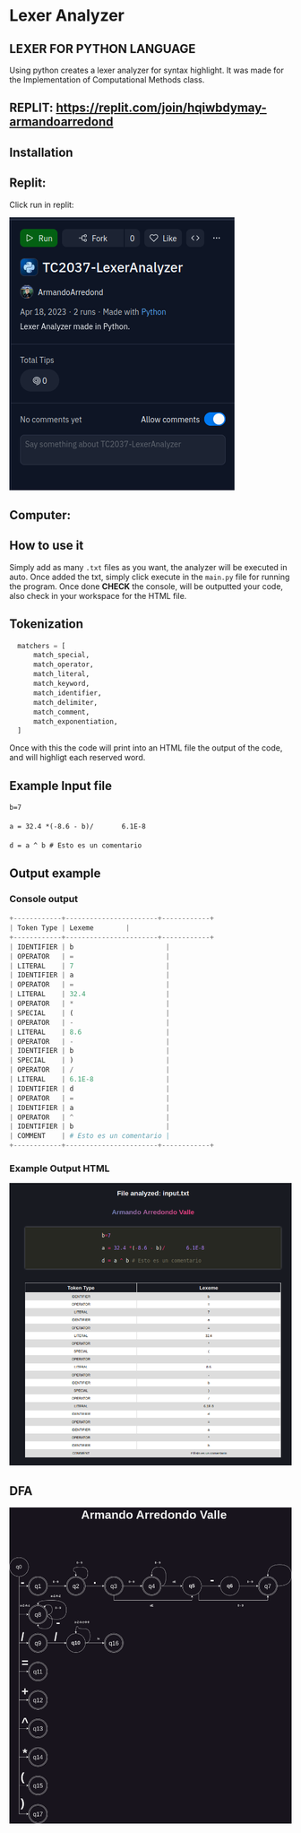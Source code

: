 # Lexer Analyzer
## LEXER FOR PYTHON LANGUAGE
Using python creates a lexer analyzer for syntax highlight. It was made for the Implementation of Computational Methods class.


## REPLIT: https://replit.com/join/hqiwbdymay-armandoarredond

## Installation
## Replit:

Click run in replit:

![Run Replit](RunReplit.png)

## Computer:



## How to use it
Simply add as many `.txt` files as you want, the analyzer will be executed in auto.
Once added the txt, simply click execute in the `main.py` file for running the program. Once done **CHECK** the console, will be outputted your code, also check in your workspace for the HTML file.
## Tokenization
```python
  matchers = [
      match_special,
      match_operator,
      match_literal,
      match_keyword,
      match_identifier,
      match_delimiter,
      match_comment,
      match_exponentiation,
  ]
```

Once with this the code will print into an HTML file the output of the code, and will highligt each reserved word.

## Example Input file


```txt
b=7

a = 32.4 *(-8.6 - b)/       6.1E-8

d = a ^ b # Esto es un comentario

```

## Output example
### Console output
```python
+------------+-----------------------+------------+
| Token Type | Lexeme        |
+------------+-----------------------+------------+
| IDENTIFIER | b                       |
| OPERATOR   | =                       |
| LITERAL    | 7                       |
| IDENTIFIER | a                       |
| OPERATOR   | =                       |
| LITERAL    | 32.4                    |
| OPERATOR   | *                       |
| SPECIAL    | (                       |
| OPERATOR   | -                       |
| LITERAL    | 8.6                     |
| OPERATOR   | -                       |
| IDENTIFIER | b                       |
| SPECIAL    | )                       |
| OPERATOR   | /                       |
| LITERAL    | 6.1E-8                  |
| IDENTIFIER | d                       |
| OPERATOR   | =                       |
| IDENTIFIER | a                       |
| OPERATOR   | ^                       |
| IDENTIFIER | b                       |
| COMMENT    | # Esto es un comentario |
+------------+-----------------------+------------+

```


### Example Output HTML
![HTML OUTPUT](LexerHTML.png)

## DFA
![DFA](dfa_image.png)
